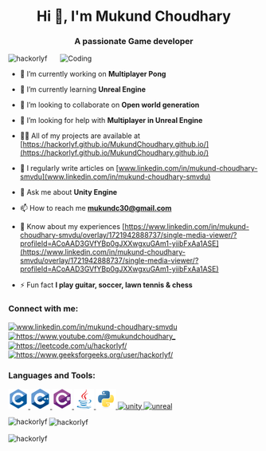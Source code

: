 <h1 align="center">Hi 👋, I'm Mukund Choudhary</h1>
<h3 align="center">A passionate Game developer</h3>
<img align="right" alt="Coding" width="400" src="https://i.pinimg.com/originals/2e/61/44/2e61441e3daca5efa2fceaeda4745b93.gif">

<p align="left"> <img src="https://komarev.com/ghpvc/?username=hackorlyf&label=Profile%20views&color=0e75b6&style=flat" alt="hackorlyf" /> </p>

- 🔭 I’m currently working on **Multiplayer Pong**

- 🌱 I’m currently learning **Unreal Engine**

- 👯 I’m looking to collaborate on **Open world generation**

- 🤝 I’m looking for help with **Multiplayer in Unreal Engine**

- 👨‍💻 All of my projects are available at [https://hackorlyf.github.io/MukundChoudhary.github.io/](https://hackorlyf.github.io/MukundChoudhary.github.io/)

- 📝 I regularly write articles on [www.linkedin.com/in/mukund-choudhary-smvdu](www.linkedin.com/in/mukund-choudhary-smvdu)

- 💬 Ask me about **Unity Engine**

- 📫 How to reach me **mukundc30@gmail.com**

- 📄 Know about my experiences [https://www.linkedin.com/in/mukund-choudhary-smvdu/overlay/1721942888737/single-media-viewer/?profileId=ACoAAD3GVfYBp0gJXXwgxuGAm1-yiibFxAa1ASE](https://www.linkedin.com/in/mukund-choudhary-smvdu/overlay/1721942888737/single-media-viewer/?profileId=ACoAAD3GVfYBp0gJXXwgxuGAm1-yiibFxAa1ASE)

- ⚡ Fun fact **I play guitar, soccer, lawn tennis & chess**

<h3 align="left">Connect with me:</h3>
<p align="left">
<a href="https://www.linkedin.com/in/mukund-choudhary-smvdu/?profileId=ACoAAD3GVfYBp0gJXXwgxuGAm1-yiibFxAa1ASE" target="blank"><img align="center" src="https://raw.githubusercontent.com/rahuldkjain/github-profile-readme-generator/master/src/images/icons/Social/linked-in-alt.svg" alt="www.linkedin.com/in/mukund-choudhary-smvdu" height="30" width="40" /></a>
<a href="https://www.youtube.com/@mukundchoudhary_" target="blank"><img align="center" src="https://raw.githubusercontent.com/rahuldkjain/github-profile-readme-generator/master/src/images/icons/Social/youtube.svg" alt="https://www.youtube.com/@mukundchoudhary_" height="30" width="40" /></a>
<a href="https://leetcode.com/u/hackorlyf/" target="blank"><img align="center" src="https://raw.githubusercontent.com/rahuldkjain/github-profile-readme-generator/master/src/images/icons/Social/leet-code.svg" alt="https://leetcode.com/u/hackorlyf/" height="30" width="40" /></a>
<a href="https://www.geeksforgeeks.org/user/hackorlyf/" target="blank"><img align="center" src="https://raw.githubusercontent.com/rahuldkjain/github-profile-readme-generator/master/src/images/icons/Social/geeks-for-geeks.svg" alt="https://www.geeksforgeeks.org/user/hackorlyf/" height="30" width="40" /></a>
</p>

<h3 align="left">Languages and Tools:</h3>
<p align="left"> <a href="https://www.cprogramming.com/" target="_blank" rel="noreferrer"> <img src="https://raw.githubusercontent.com/devicons/devicon/master/icons/c/c-original.svg" alt="c" width="40" height="40"/> </a> <a href="https://www.w3schools.com/cpp/" target="_blank" rel="noreferrer"> <img src="https://raw.githubusercontent.com/devicons/devicon/master/icons/cplusplus/cplusplus-original.svg" alt="cplusplus" width="40" height="40"/> </a> <a href="https://www.w3schools.com/cs/" target="_blank" rel="noreferrer"> <img src="https://raw.githubusercontent.com/devicons/devicon/master/icons/csharp/csharp-original.svg" alt="csharp" width="40" height="40"/> </a> <a href="https://www.java.com" target="_blank" rel="noreferrer"> <img src="https://raw.githubusercontent.com/devicons/devicon/master/icons/java/java-original.svg" alt="java" width="40" height="40"/> </a> <a href="https://www.python.org" target="_blank" rel="noreferrer"> <img src="https://raw.githubusercontent.com/devicons/devicon/master/icons/python/python-original.svg" alt="python" width="40" height="40"/> </a> <a href="https://unity.com/" target="_blank" rel="noreferrer"> <img src="https://www.vectorlogo.zone/logos/unity3d/unity3d-icon.svg" alt="unity" width="40" height="40"/> </a> <a href="https://unrealengine.com/" target="_blank" rel="noreferrer"> <img src="https://raw.githubusercontent.com/kenangundogan/fontisto/036b7eca71aab1bef8e6a0518f7329f13ed62f6b/icons/svg/brand/unreal-engine.svg" alt="unreal" width="40" height="40"/> </a> </p>

<p><img align="left" src="https://github-readme-stats.vercel.app/api/top-langs?username=hackorlyf&show_icons=true&locale=en&layout=compact" alt="hackorlyf" /></p>

<p>&nbsp;<img align="center" src="https://github-readme-stats.vercel.app/api?username=hackorlyf&show_icons=true&locale=en" alt="hackorlyf" /></p>

<p><img align="center" src="https://github-readme-streak-stats.herokuapp.com/?user=hackorlyf&" alt="hackorlyf" /></p>
